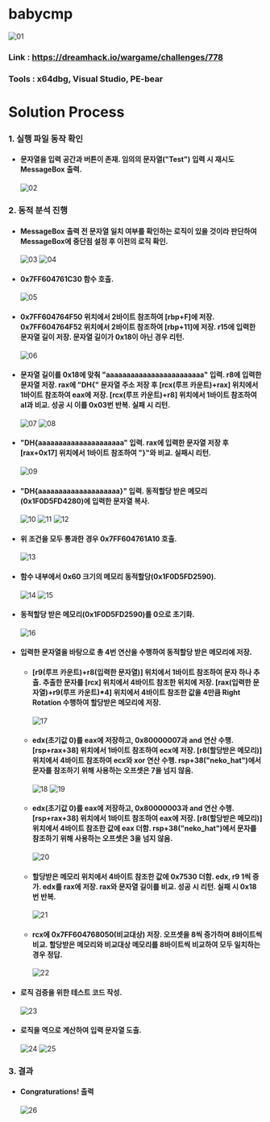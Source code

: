 # **babycmp**

![01](https://github.com/idong00/ReversingStudy/blob/main/Problem18/Image/01.PNG?raw=true)
### Link : https://dreamhack.io/wargame/challenges/778
### Tools : x64dbg, Visual Studio, PE-bear

# **Solution Process**
### 1. 실행 파일 동작 확인
  - #### 문자열을 입력 공간과 버튼이 존재. 임의의 문자열("Test") 입력 시 재시도 MessageBox 출력.
    ![02](https://github.com/idong00/ReversingStudy/blob/main/Problem18/Image/02.PNG?raw=true)

### 2. 동적 분석 진행
  - #### MessageBox 출력 전 문자열 일치 여부를 확인하는 로직이 있을 것이라 판단하여 MessageBox에 중단점 설정 후 이전의 로직 확인.
    ![03](https://github.com/idong00/ReversingStudy/blob/main/Problem18/Image/03.PNG?raw=true)
    ![04](https://github.com/idong00/ReversingStudy/blob/main/Problem18/Image/04.PNG?raw=true)
    
  - #### 0x7FF604761C30 함수 호출.
    ![05](https://github.com/idong00/ReversingStudy/blob/main/Problem18/Image/05.PNG?raw=true)

  - #### 0x7FF604764F50 위치에서 2바이트 참조하여 [rbp+F]에 저장. 0x7FF604764F52 위치에서 2바이트 참조하여 [rbp+11]에 저장. r15에 입력한 문자열 길이 저장. 문자열 길이가 0x18이 아닌 경우 리턴.
    ![06](https://github.com/idong00/ReversingStudy/blob/main/Problem18/Image/06.PNG?raw=true)

  - #### 문자열 길이를 0x18에 맞춰 "aaaaaaaaaaaaaaaaaaaaaaaa" 입력. r8에 입력한 문자열 저장. rax에 "DH{" 문자열 주소 저장 후 [rcx(루프 카운트)+rax] 위치에서 1바이트 참조하여 eax에 저장. [rcx(루프 카운트)+r8] 위치에서 1바이트 참조하여 al과 비교. 성공 시 이를 0x03번 반복. 실패 시 리턴.
    ![07](https://github.com/idong00/ReversingStudy/blob/main/Problem18/Image/07.PNG?raw=true)
    ![08](https://github.com/idong00/ReversingStudy/blob/main/Problem18/Image/08.PNG?raw=true)

  - #### "DH{aaaaaaaaaaaaaaaaaaaaa" 입력. rax에 입력한 문자열 저장 후 [rax+0x17] 위치에서 1바이트 참조하여 "}"와 비교. 실패시 리턴.
    ![09](https://github.com/idong00/ReversingStudy/blob/main/Problem18/Image/09.PNG?raw=true)

  - #### "DH{aaaaaaaaaaaaaaaaaaaa}" 입력. 동적할당 받은 메모리(0x1F0D5FD4280)에 입력한 문자열 복사. 
    ![10](https://github.com/idong00/ReversingStudy/blob/main/Problem18/Image/10.PNG?raw=true)
    ![11](https://github.com/idong00/ReversingStudy/blob/main/Problem18/Image/11.PNG?raw=true)
    ![12](https://github.com/idong00/ReversingStudy/blob/main/Problem18/Image/12.PNG?raw=true)

  - #### 위 조건을 모두 통과한 경우 0x7FF604761A10 호출.
    ![13](https://github.com/idong00/ReversingStudy/blob/main/Problem18/Image/13.PNG?raw=true)

  - #### 함수 내부에서 0x60 크기의 메모리 동적할당(0x1F0D5FD2590).
    ![14](https://github.com/idong00/ReversingStudy/blob/main/Problem18/Image/14.PNG?raw=true)
    ![15](https://github.com/idong00/ReversingStudy/blob/main/Problem18/Image/15.PNG?raw=true)

  - #### 동적할당 받은 메모리(0x1F0D5FD2590)를 0으로 초기화.
    ![16](https://github.com/idong00/ReversingStudy/blob/main/Problem18/Image/16.PNG?raw=true)

  - #### 입력한 문자열을 바탕으로 총 4번 연산을 수행하여 동적할당 받은 메모리에 저장.
      - #### [r9(루프 카운트)+r8(입력한 문자열)] 위치에서 1바이트 참조하여 문자 하나 추출. 추출한 문자를 [rcx] 위치에서 4바이트 참조한 위치에 저장. [rax(입력한 문자열)+r9(루프 카운트)*4] 위치에서 4바이트 참조한 값을 4만큼 Right Rotation 수행하여 할당받은 메모리에 저장.
        ![17](https://github.com/idong00/ReversingStudy/blob/main/Problem18/Image/17.PNG?raw=true)
      
      - #### edx(초기값 0)를 eax에 저장하고, 0x80000007과 and 연산 수행. [rsp+rax+38] 위치에서 1바이트 참조하여 ecx에 저장. [r8(할당받은 메모리)] 위치에서 4바이트 참조하여 ecx와 xor 연산 수행. rsp+38("neko_hat")에서 문자를 참조하기 위해 사용하는 오프셋은 7을 넘지 않음.
        ![18](https://github.com/idong00/ReversingStudy/blob/main/Problem18/Image/18.PNG?raw=true)
        ![19](https://github.com/idong00/ReversingStudy/blob/main/Problem18/Image/19.PNG?raw=true)

      - #### edx(초기값 0)를 eax에 저장하고, 0x80000003과 and 연산 수행. [rsp+rax+38] 위치에서 1바이트 참조하여 eax에 저장. [r8(할당받은 메모리)] 위치에서 4바이트 참조한 값에 eax 더함. rsp+38("neko_hat")에서 문자를 참조하기 위해 사용하는 오프셋은 3을 넘지 않음.
        ![20](https://github.com/idong00/ReversingStudy/blob/main/Problem18/Image/20.PNG?raw=true)

      - #### 할당받은 메모리 위치에서 4바이트 참조한 값에 0x7530 더함. edx, r9 1씩 증가. edx를 rax에 저장. rax와 문자열 길이를 비교. 성공 시 리턴. 실패 시 0x18번 반복.
        ![21](https://github.com/idong00/ReversingStudy/blob/main/Problem18/Image/21.PNG?raw=true)

      - #### rcx에 0x7FF604768050(비교대상) 저장. 오프셋을 8씩 증가하며 8바이트씩 비교. 할당받은 메모리와 비교대상 메모리를 8바이트씩 비교하여 모두 일치하는 경우 정답.
        ![22](https://github.com/idong00/ReversingStudy/blob/main/Problem18/Image/22.PNG?raw=true)

  - #### 로직 검증을 위한 테스트 코드 작성.
    ![23](https://github.com/idong00/ReversingStudy/blob/main/Problem18/Image/23.PNG?raw=true)

  - #### 로직을 역으로 계산하여 입력 문자열 도출.
    ![24](https://github.com/idong00/ReversingStudy/blob/main/Problem18/Image/24.PNG?raw=true)
    ![25](https://github.com/idong00/ReversingStudy/blob/main/Problem18/Image/25.PNG?raw=true)
        
### 3. 결과
  - #### Congraturations! 출력
    ![26](https://github.com/idong00/ReversingStudy/blob/main/Problem18/Image/26.PNG?raw=true)
